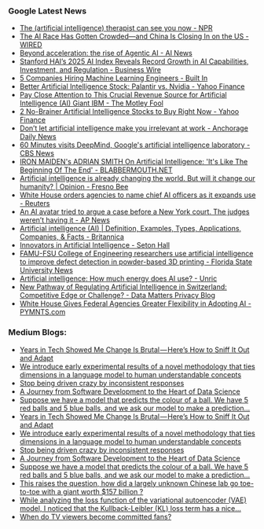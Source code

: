 ### Google Latest News
<!-- GOOGLE-NEWS-CONTENT:START -->

- [The (artificial intelligence) therapist can see you now - NPR](https://news.google.com/rss/articles/CBMiuAFBVV95cUxNdWhrRGNwTWhkMTJZQlRWQUh6ZmNsdnhzUXVTTnhqMXc2Y09aYXhLUmgxaHRlVU5ESWVoeTZ1eFA2ODk1Rk1kTFkzbENRUl9UQkYtbEEyZGJ5YVJDeEVPS0h5RHduMFhFcHd0eDdfbV9FMGhfS2w0aGVzQzY2ZEFwcFlmWVI4MExxZ0NiMEgxS0JPa1l2cVA2YkkteHpOVXBGcGRHWk9RUFFJU0dUNlc0WUJ1LURTaERU?oc=5)
- [The AI Race Has Gotten Crowded—and China Is Closing In on the US - WIRED](https://news.google.com/rss/articles/CBMihwFBVV95cUxNTWlQMmkzWm1EdUdGeS1BOW41b1V0S3JhQUI0ZC1YSmZLR3B0aW0tcTBEdlREd3RLR3NtZ19RTDlrczZiamQtMWRrWWFtbnl0MktoUklPNE0xNFNjR3Y3d1FBSkNpRVZLdmxYdGdVaFVsMzlYbmhlby1talFIWUpzcFh4REpzcEk?oc=5)
- [Beyond acceleration: the rise of Agentic AI - AI News](https://news.google.com/rss/articles/CBMilwFBVV95cUxNYU9uNWlsQzJKR3oxYmZWVVU5bDZKQ2llLUFRWWcyV1kwaUh2VVlxUkhraEY4WUVnUVVabmMwUUFqMHM5b2p5enRFUGJPaE9NQ20xUHJSV0owZE1XQzhucWdSc1ZnRHBGT1NoUG92bHV5QU8xZklZdnpXTDRoSF9EanhuME1RZi1mUTFERWFxbEthTGRSV1lR?oc=5)
- [Stanford HAI’s 2025 AI Index Reveals Record Growth in AI Capabilities, Investment, and Regulation - Business Wire](https://news.google.com/rss/articles/CBMi5gFBVV95cUxONFlqQThzOGxyYXRDSFhTOFRTS3hpZW9wWWluZzFaSjRJeUFCVnJWLU1OQl9ZUVVoRTkxUXl2Z3pXcXF4ZjNlM1lTbVNRanVTOC1hRzBpWU5WMExCa3BGbDh3OWVlamR5WjBaR3V1UnZyV3lQZk9HWXc2czhybkYyUXkydTFsN1piS3YwYnlGX1pMcE1GaEZnU2tNUEpoZ0Y4bXJhS09sVEhoRTItZ2RVUnhpNUxIVXN1b1poYlYwWVgwazA2NU9MUzFEZ3NGbXpsX2Npd1o5QU5LcklNd1VvTG5faG8wdw?oc=5)
- [5 Companies Hiring Machine Learning Engineers - Built In](https://news.google.com/rss/articles/CBMifEFVX3lxTFA3dEZRcHk5Q3VhWjNzTFBaaDZ4Sm50SG82ODZUTUlEQ3Ria3dacGxCclliNG41ODFfemd1R0RKVFBfbllOajdiLW5fMTU4b295ODZndldMU2Rqd1Q0S0FQMUN1UHRxU25MczdwT2dsZjdxb2RXRmJfTXNnelM?oc=5)
- [Better Artificial Intelligence Stock: Palantir vs. Nvidia - Yahoo Finance](https://news.google.com/rss/articles/CBMilgFBVV95cUxOQ0ZuUTdlWFBiTWpVVVgwYVB4R1lkNGxxX2t5SjRGUjY4YXItSks1MEdkRkZtbUZBRUZMYm05SUtvYTdDRnFxZy1nNXRFTTdjbHNnUmQ4N2Q1dHVLM0lNWXhaWUJVUV9DTmI2ZVRDZkpJRjg4OTVtUDBUYmszM296bzlqLVN3NnVjcVBFVlA4VmxCaXhZYWc?oc=5)
- [Pay Close Attention to This Crucial Revenue Source for Artificial Intelligence (AI) Giant IBM - The Motley Fool](https://news.google.com/rss/articles/CBMimAFBVV95cUxPNzIzYWlxVTg3MVIwcTI1Q29uZnNYY0hjTHVBS1AwbWRaVjBxRjJoTjFfcjVHdUthX0JnWnJlODN5WjlWcDNLZk9wakM2LS1DUVNUbk1DTzk2SE9RekQ5UXpTSE5yY0lIM0dzM2VkYVVfYm42SE1COXgyNHVVLW5PNzBEWE0xWXp3dmVxTGNuYWE3T044Q2x5cw?oc=5)
- [2 No-Brainer Artificial Intelligence Stocks to Buy Right Now - Yahoo Finance](https://news.google.com/rss/articles/CBMiigFBVV95cUxQZUNQLUNrdDRWNmxKRlI4aU1qRjUxdVJTM0wwRGFSdVhQdF9ZbVFsbUJmR0JkemlhQmNDamtyQW5ZeVNWNVctR1RJSnFTT2VNVkVjT0JnME8zdDZoS0Y5dWZaLWZQdElyaVhweVVuSUs2bVpGLThWeWR1cGJQTlNXd1NMY1M3OVhKdkE?oc=5)
- [Don’t let artificial intelligence make you irrelevant at work - Anchorage Daily News](https://news.google.com/rss/articles/CBMirAFBVV95cUxORE1CSGhEWGxqZFBuaUFVZDNzODUyTUlZSjZJZkZmczVxU195QmdzSjFzdGM0YkR1Nm1RVXk4YXlkWmkzQURId2NwcUJUajNQRUxGLWdnclNYdXM5VjRQbzQyM1cxOENFczRpTjVsQXRobm5iY1dmR2ZpbmRESXI4dXE4VkE1NlFtbmZpNFVBTVlGbUxQLTZLWXVqSHhPWnJoaVB1d1V3UDNpMzdC?oc=5)
- [60 Minutes visits DeepMind, Google's artificial intelligence laboratory - CBS News](https://news.google.com/rss/articles/CBMifkFVX3lxTE5fUlBNaV9jN0Z4dUJXMUg5dWp3NW9VQzd6WXpsVjdKcUY5UjZaZnNGbnBLUEhuRzhkV29idGpBc3dyWTgwRHphMjZPN3VhRU9LOEZLOEoyeVJQX1BKNk9NTGVCbjRuUWsxa1JMZ3h2ZG9nRi1BNG9iQnNiRnhVUQ?oc=5)
- [IRON MAIDEN's ADRIAN SMITH On Artificial Intelligence: 'It's Like The Beginning Of The End' - BLABBERMOUTH.NET](https://news.google.com/rss/articles/CBMitwFBVV95cUxOTHVoalZVUElFWnBmWmMzVlEtLXhqeHRYZVhwMnRfOUdad05Ld3ZQeV8yMmdzZ2paaDlEbVlBRVpXeFhtTmRWOFg3dHZHR24ydGRIdFNUWWJaZmp4VThUcHlZN2pINzNuZk8wZ2VzRHpZRk1laXc1ZDM2NnBIdHU0cmc1Y2stQjdMOWhlVjA1NGJOT0tnME9ZQWswRl9oeUhGUmhla3lxRjBjYm1IeWZEUkZSc0Z0VGs?oc=5)
- [Artificial intelligence is already changing the world. But will it change our humanity? | Opinion - Fresno Bee](https://news.google.com/rss/articles/CBMie0FVX3lxTE1DMGdYM3pvWUpMWlhSNTFLdlhTV0c0bHRVb3MyMEEwTDFXMjNCQW4tbzlxbmVWd3FmcTBJMlZ3LWNmUEJieHcwU0Ztb1p2dlYzc1ZHNkFVMmhONXZ1OEM1Yjc5RkQzSEk1OUR4ZjIzRURSbUVyN2t1NkhOaw?oc=5)
- [White House orders agencies to name chief AI officers as it expands use - Reuters](https://news.google.com/rss/articles/CBMi0gFBVV95cUxPcXpHcHdwZkNxXzNvcHh4VkI4TGtVcVlCZ2NvNmdFRXRaQm1MM1oyQzc4U2gzekNlNFpRQkRZX3R2al9LQzcwX2lMZlhsaVpiUVB2ZUJST3BFRWN1M0NUOGwyUDA1MjFaSEhQbE5WWHQxaDl6cXI1VlZmVXpkZDZKSy1TSEIxY3V1MlpsMWRiblRDWEE3T2R5QnJBa2RaLTFISVZOZ24zdVlEZjFORTdScGxEYVNtejdMZS1EUnRuQVQ1TERaNEtfUVZ6VnF6NnR2M0E?oc=5)
- [An AI avatar tried to argue a case before a New York court. The judges weren’t having it - AP News](https://news.google.com/rss/articles/CBMingFBVV95cUxQLVRxS2plaDhDYUJDNTRrTENHSkNIM2U5MGhxWDJBdWh1OHdNdERieWU0VjFaV1plNHZOelpFbUZZZm1KOGNJenBVQmZvQW81X2hZOE9aZUFGVE9WNGt6eGJNYTNHV2hWRkQyZ1dCbS04UXFVdE9VQ1lpc3AtakkyX1l4WkpCcGo4enozck11Z0RMQUFwVkV2TTlzSWtydw?oc=5)
- [Artificial intelligence (AI) | Definition, Examples, Types, Applications, Companies, & Facts - Britannica](https://news.google.com/rss/articles/CBMibkFVX3lxTE91d3p4QUEyLUdkaGwtSVItNUZLNmlxQWRMeC11aXpDaFl4UEl3QmZockRzN2NidmlJN2RnZGhHSzBNbU1zcDRCMEtIbVEtYWk4QXh3UkRabmVOMjJ1UmJxM2N6U3d6cUJ5c1dydmZR?oc=5)
- [Innovators in Artificial Intelligence - Seton Hall](https://news.google.com/rss/articles/CBMikAFBVV95cUxQbWNBSGY1WWp1bE8wWmJFT0VFVGw1T1IzLXExNFA3eEMwY19sT3lhcHZDXzRyeXJLN0ZiSThyVkViWXRyc3d0SkxZQ1VTbG95LVhsbG1kT3kwcjl2aTF0dlFud3ZFRFVlc0NrTDNQb19ob0xNaFJhWGZJdUZsZ1lnWHFsODFXekd6aGVqTkRGV2g?oc=5)
- [FAMU-FSU College of Engineering researchers use artificial intelligence to improve defect detection in powder-based 3D printing - Florida State University News](https://news.google.com/rss/articles/CBMikgJBVV95cUxQZURwS1hMS0tHalU3cnNRdmJidW5Bc1lZM0tBU0o2Nzc2RVI3dXJ5SGVYZVEyMkVmY3BpYkdqQ2RyakNuYnBUSkZWdXF4Y2RpcXBBTHV0WDZadnVxUjJLaGRpRl93U0ZMdDZ0b3pGbjRqbEhDS25kM2NvTWdheU5aNHRJNG1vR0pRZG96bEtxc3luNXpBczRXZWxzRnhqcm50NzhpdTZENkhQU1VmR2xFd1BaTFVoRjdFUHFISGRWdWFxSVVxVVp2VlF4YVFYTXRrMDRsYmt2c2FZeHlwaW9kRUZhY2d2OUE4eWhLSm5zcGZQQVRCQWpVQkJGQ05KbGx3aHdxMVN0Qjc3VWhNUEMxU0pB?oc=5)
- [Artificial intelligence: How much energy does AI use? - Unric](https://news.google.com/rss/articles/CBMifkFVX3lxTFA5cDBUd0dyR3NSRGNYdUgxa29RTmJyNUhvenBhWlplMkNYWWo1WV9rMzEtdXlCVWc1NGFJdGZNdHhCYUVwcWk2MGRudUE5cmV4dlRsbGtrZFdvQzUtWElEQVpsOVRUZ2t5bUdPNlVlazk2YW9GdFIwSlh6dEV1Zw?oc=5)
- [New Pathway of Regulating Artificial Intelligence in Switzerland: Competitive Edge or Challenge? - Data Matters Privacy Blog](https://news.google.com/rss/articles/CBMi0wFBVV95cUxPQ0g2bW9ILUszckloR3VfaElRdVRnMXp5UnY2ZlJMd1FtVThXbHltclEwSjRKNUlfMWlKN09sNkxSQmpPMmpYYzQ0a2h1WlIyeWdmdk5ndjBNLTY2OG1OSkdvWkNUeF9rMUpkc1ZWeDl2SGJTaFQ4enF3RlNHMEQ3VldqV2ZJcDQwamNtNk5KQ05qRFJzY1RwbXp6dzNJc09OM3pDOWJTMkp5RVBtakZaYjlJQVZ3NUdzUE11akl0eGM4MFBGVEtTNVIxRmpGRHdjTEYw?oc=5)
- [White House Gives Federal Agencies Greater Flexibility in Adopting AI - PYMNTS.com](https://news.google.com/rss/articles/CBMiwgFBVV95cUxPaTZxb1hnVFNfUzdDTU1rYlZWc0FwSWVweXBJQWgta1hZNkxRNFEyRm1wVUlPV2tWcV9taEpNNXVwdlc3WW9TNV9LUnVKVnhidVEwR2hNdHZTWk9yVHFCWTAxNlpZamNYN1U2MFZuM3M1MThsQ0M3emtiNjhZNDVtQWFBSmdua3Blb3dTYTU0VmlMSFZjbFRHZjBia1RiRXlnbUFBaERjUXExNm50MUY0cDNhTmhVclRWYVBKZmlvWjRnQQ?oc=5)<!-- GOOGLE-NEWS-CONTENT:END -->

### Medium Blogs:
<!-- MEDIUM-CONTENT:START -->

- [Years in Tech Showed Me Change Is Brutal — Here’s How to Sniff It Out and Adapt](https://medium.com/@richreper/ai-took-my-cheese-what-software-engineers-can-learn-from-a-90s-parable-3e2350cf439d?source=topic_portal---recommended_stories---machine_learning---0-107--------------------739b4f8d_1aa2_450d_ac3c_acdc977cc398--------------)
- [We introduce early experimental results of a novel methodology that ties dimensions in a language model to human understandable concepts](https://medium.com/@willkn/mapping-the-hidden-concepts-in-language-models-7c902881d50f?source=topic_portal---recommended_stories---machine_learning---1-107--------------------739b4f8d_1aa2_450d_ac3c_acdc977cc398--------------)
- [Stop being driven crazy by inconsistent responses](https://medium.com/ai-advances/structured-outputs-for-consistent-llm-responses-c340a6addccc?source=topic_portal---recommended_stories---machine_learning---2-107--------------------739b4f8d_1aa2_450d_ac3c_acdc977cc398--------------)
- [A Journey from Software Development to the Heart of Data Science](https://medium.com/@RZerali/not-fooled-by-randomness-9964560783d3?source=topic_portal---recommended_stories---machine_learning---3-107--------------------739b4f8d_1aa2_450d_ac3c_acdc977cc398--------------)
- [Suppose we have a model that predicts the colour of a ball. We have 5 red balls and 5 blue balls, and we ask our model to make a prediction…](https://medium.com/data-science-collective/the-limits-of-accuracy-a-broader-approach-to-model-evaluation-109d34dc108b?source=topic_portal---recommended_stories---machine_learning---4-107--------------------739b4f8d_1aa2_450d_ac3c_acdc977cc398--------------)
- [Years in Tech Showed Me Change Is Brutal — Here’s How to Sniff It Out and Adapt](https://medium.com/@richreper/ai-took-my-cheese-what-software-engineers-can-learn-from-a-90s-parable-3e2350cf439d?source=topic_portal---recommended_stories---machine_learning---0-107--------------------739b4f8d_1aa2_450d_ac3c_acdc977cc398--------------)
- [We introduce early experimental results of a novel methodology that ties dimensions in a language model to human understandable concepts](https://medium.com/@willkn/mapping-the-hidden-concepts-in-language-models-7c902881d50f?source=topic_portal---recommended_stories---machine_learning---1-107--------------------739b4f8d_1aa2_450d_ac3c_acdc977cc398--------------)
- [Stop being driven crazy by inconsistent responses](https://medium.com/ai-advances/structured-outputs-for-consistent-llm-responses-c340a6addccc?source=topic_portal---recommended_stories---machine_learning---2-107--------------------739b4f8d_1aa2_450d_ac3c_acdc977cc398--------------)
- [A Journey from Software Development to the Heart of Data Science](https://medium.com/@RZerali/not-fooled-by-randomness-9964560783d3?source=topic_portal---recommended_stories---machine_learning---3-107--------------------739b4f8d_1aa2_450d_ac3c_acdc977cc398--------------)
- [Suppose we have a model that predicts the colour of a ball. We have 5 red balls and 5 blue balls, and we ask our model to make a prediction…](https://medium.com/data-science-collective/the-limits-of-accuracy-a-broader-approach-to-model-evaluation-109d34dc108b?source=topic_portal---recommended_stories---machine_learning---4-107--------------------739b4f8d_1aa2_450d_ac3c_acdc977cc398--------------)
- [This raises the question, how did a largely unknown Chinese lab go toe-to-toe with a giant worth $157 billion ?](https://medium.com/data-science-collective/deepseek-r1-a-deep-dive-into-reinforcement-learnings-impact-on-llmsdeepseek-r1-blasted-on-the-475da912d83b?source=topic_portal---recommended_stories---machine_learning---5-107--------------------739b4f8d_1aa2_450d_ac3c_acdc977cc398--------------)
- [While analyzing the loss function of the variational autoencoder (VAE) model, I noticed that the Kullback-Leibler (KL) loss term has a nice…](https://medium.com/@jpark7/finally-a-clear-derivation-of-the-vae-kl-loss-4cb38d2e47b3?source=topic_portal---recommended_stories---machine_learning---6-107--------------------739b4f8d_1aa2_450d_ac3c_acdc977cc398--------------)
- [When do TV viewers become committed fans?](https://medium.com/fan-fare/when-do-viewers-get-hooked-on-a-tv-show-a-statistical-analysis-34f1128a003a?source=topic_portal---recommended_stories---machine_learning---7-107--------------------739b4f8d_1aa2_450d_ac3c_acdc977cc398--------------)<!-- MEDIUM-CONTENT:END -->
